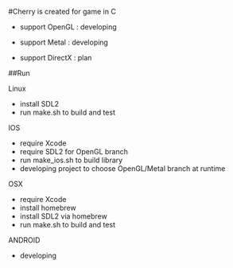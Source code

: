 #Cherry is created for game in C

- support OpenGL  : developing

- support Metal   : developing

- support DirectX : plan

##Run

Linux
- install SDL2
- run make.sh to build and test

IOS
- require Xcode
- require SDL2 for OpenGL branch
- run make_ios.sh to build library
- developing project to choose OpenGL/Metal branch at runtime

OSX
- require Xcode
- install homebrew
- install SDL2 via homebrew
- run make.sh to build and test

ANDROID
 - developing
